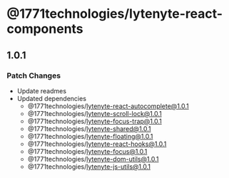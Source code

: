 # @1771technologies/lytenyte-react-components

## 1.0.1

### Patch Changes

- Update readmes
- Updated dependencies
  - @1771technologies/lytenyte-react-autocomplete@1.0.1
  - @1771technologies/lytenyte-scroll-lock@1.0.1
  - @1771technologies/lytenyte-focus-trap@1.0.1
  - @1771technologies/lytenyte-shared@1.0.1
  - @1771technologies/lytenyte-floating@1.0.1
  - @1771technologies/lytenyte-react-hooks@1.0.1
  - @1771technologies/lytenyte-focus@1.0.1
  - @1771technologies/lytenyte-dom-utils@1.0.1
  - @1771technologies/lytenyte-js-utils@1.0.1
